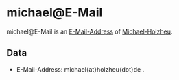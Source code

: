 # michael@E-Mail

michael@E-Mail is an [E-Mail-Address](404.md) of [Michael-Holzheu](0.md).

## Data

- E-Mail-Address: michael{at}holzheu{dot}de
.

